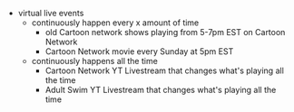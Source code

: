   * virtual live events
    * continuously happen every x amount of time
      * old Cartoon network shows playing from 5-7pm EST on Cartoon Network
      * Cartoon Network movie every Sunday at 5pm EST
    * continuously happens all the time
      * Cartoon Network YT Livestream that changes what's playing all the time
      * Adult Swim YT Livestream that changes what's playing all the time
